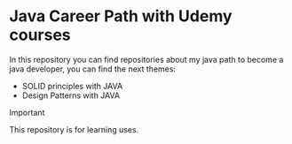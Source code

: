 # Java Career Path with Udemy courses

In this repository you can find repositories about my java path to become a java developer, you can find the next themes: 

* SOLID principles with JAVA
* Design Patterns with JAVA

>[!IMPORTANT]
> This repository is for learning uses.
